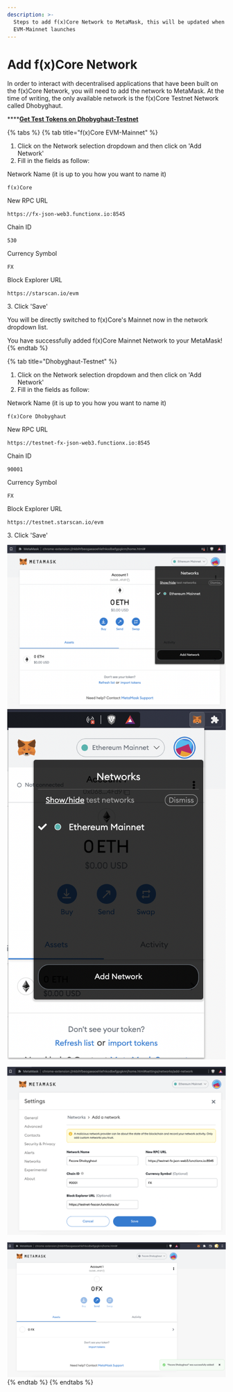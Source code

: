 ```yaml
---
description: >-
  Steps to add f(x)Core Network to MetaMask, this will be updated when the
  EVM-Mainnet launches
---
```


# Add f(x)Core Network

In order to interact with decentralised applications that have been built on the f(x)Core Network, you will need to add the network to MetaMask. At the time of writing, the only available network is the f(x)Core Testnet Network called Dhobyghaut.

****[**Get Test Tokens on Dhobyghaut-Testnet**](../../fxcore-tutorials/testnet-faucet.md)

{% tabs %}
{% tab title="f(x)Core EVM-Mainnet" %}
1. Click on the Network selection dropdown and then click on 'Add Network'
2. Fill in the fields as follow:

Network Name (it is up to you how you want to name it)

```
f(x)Core
```

New RPC URL

```
https://fx-json-web3.functionx.io:8545
```

Chain ID

```
530
```

Currency Symbol

```
FX
```

Block Explorer URL

```
https://starscan.io/evm
```

&#x20;3\. Click 'Save'

You will be directly switched to f(x)Core's Mainnet now in the network dropdown list.

You have successfully added f(x)Core Mainnet Network to your MetaMask!
{% endtab %}

{% tab title="Dhobyghaut-Testnet" %}
1. Click on the Network selection dropdown and then click on 'Add Network'
2. Fill in the fields as follow:

Network Name (it is up to you how you want to name it)

```
f(x)Core Dhobyghaut
```

New RPC URL

```
https://testnet-fx-json-web3.functionx.io:8545
```

Chain ID

```
90001
```

Currency Symbol

```
FX
```

Block Explorer URL

```
https://testnet.starscan.io/evm
```

&#x20;3\. Click 'Save'







![Click on Network selection drop down then click on 'Add Network' (browser)](../../.gitbook/assets/addnetwork1.png) ![(extension)](../../.gitbook/assets/addnetwork2.png)

![Fill in the fields as shown and click 'Save'](../../.gitbook/assets/addnetwork3.png)

![You have successfully added f(x)Core Dhobyghaut Testnet to your MetaMask!](../../.gitbook/assets/addnetwork4.png)
{% endtab %}
{% endtabs %}
